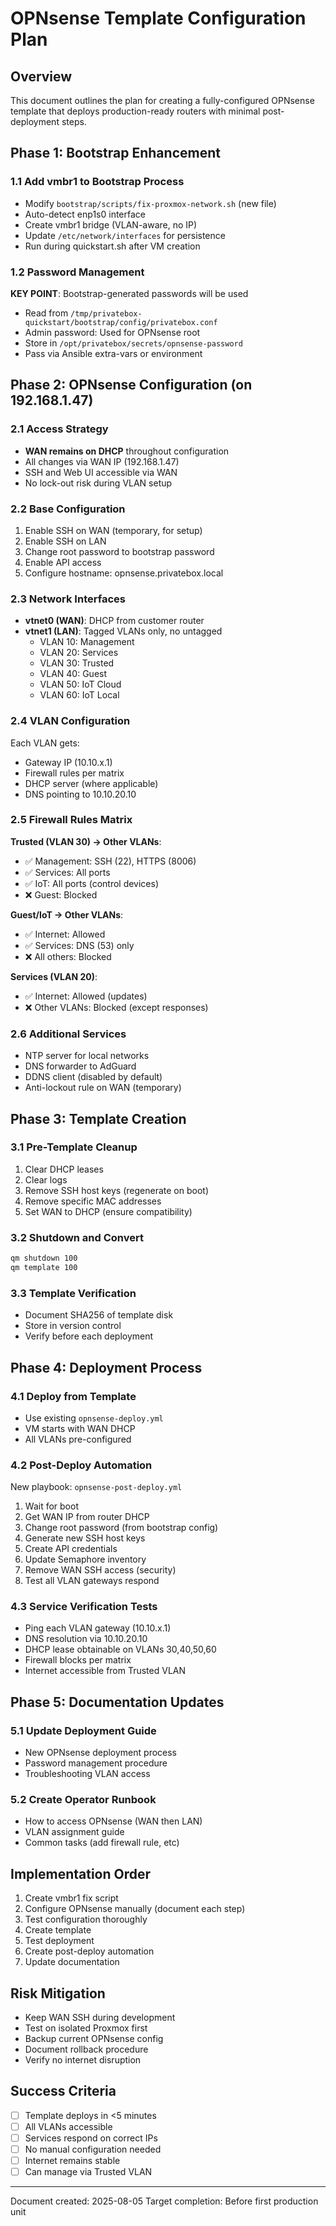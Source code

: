 # OPNsense Template Configuration Plan

## Overview
This document outlines the plan for creating a fully-configured OPNsense template that deploys production-ready routers with minimal post-deployment steps.

## Phase 1: Bootstrap Enhancement
### 1.1 Add vmbr1 to Bootstrap Process
- Modify `bootstrap/scripts/fix-proxmox-network.sh` (new file)
- Auto-detect enp1s0 interface
- Create vmbr1 bridge (VLAN-aware, no IP)
- Update `/etc/network/interfaces` for persistence
- Run during quickstart.sh after VM creation

### 1.2 Password Management
**KEY POINT**: Bootstrap-generated passwords will be used
- Read from `/tmp/privatebox-quickstart/bootstrap/config/privatebox.conf`
- Admin password: Used for OPNsense root
- Store in `/opt/privatebox/secrets/opnsense-password`
- Pass via Ansible extra-vars or environment

## Phase 2: OPNsense Configuration (on 192.168.1.47)
### 2.1 Access Strategy
- **WAN remains on DHCP** throughout configuration
- All changes via WAN IP (192.168.1.47)
- SSH and Web UI accessible via WAN
- No lock-out risk during VLAN setup

### 2.2 Base Configuration
1. Enable SSH on WAN (temporary, for setup)
2. Enable SSH on LAN 
3. Change root password to bootstrap password
4. Enable API access
5. Configure hostname: opnsense.privatebox.local

### 2.3 Network Interfaces
- **vtnet0 (WAN)**: DHCP from customer router
- **vtnet1 (LAN)**: Tagged VLANs only, no untagged
  - VLAN 10: Management
  - VLAN 20: Services  
  - VLAN 30: Trusted
  - VLAN 40: Guest
  - VLAN 50: IoT Cloud
  - VLAN 60: IoT Local

### 2.4 VLAN Configuration
Each VLAN gets:
- Gateway IP (10.10.x.1)
- Firewall rules per matrix
- DHCP server (where applicable)
- DNS pointing to 10.10.20.10

### 2.5 Firewall Rules Matrix
**Trusted (VLAN 30) → Other VLANs**:
- ✅ Management: SSH (22), HTTPS (8006)
- ✅ Services: All ports
- ✅ IoT: All ports (control devices)
- ❌ Guest: Blocked

**Guest/IoT → Other VLANs**:
- ✅ Internet: Allowed
- ✅ Services: DNS (53) only
- ❌ All others: Blocked

**Services (VLAN 20)**:
- ✅ Internet: Allowed (updates)
- ❌ Other VLANs: Blocked (except responses)

### 2.6 Additional Services
- NTP server for local networks
- DNS forwarder to AdGuard
- DDNS client (disabled by default)
- Anti-lockout rule on WAN (temporary)

## Phase 3: Template Creation
### 3.1 Pre-Template Cleanup
1. Clear DHCP leases
2. Clear logs
3. Remove SSH host keys (regenerate on boot)
4. Remove specific MAC addresses
5. Set WAN to DHCP (ensure compatibility)

### 3.2 Shutdown and Convert
```bash
qm shutdown 100
qm template 100
```

### 3.3 Template Verification
- Document SHA256 of template disk
- Store in version control
- Verify before each deployment

## Phase 4: Deployment Process
### 4.1 Deploy from Template
- Use existing `opnsense-deploy.yml`
- VM starts with WAN DHCP
- All VLANs pre-configured

### 4.2 Post-Deploy Automation
New playbook: `opnsense-post-deploy.yml`
1. Wait for boot
2. Get WAN IP from router DHCP
3. Change root password (from bootstrap config)
4. Generate new SSH host keys
5. Create API credentials
6. Update Semaphore inventory
7. Remove WAN SSH access (security)
8. Test all VLAN gateways respond

### 4.3 Service Verification Tests
- Ping each VLAN gateway (10.10.x.1)
- DNS resolution via 10.10.20.10
- DHCP lease obtainable on VLANs 30,40,50,60
- Firewall blocks per matrix
- Internet accessible from Trusted VLAN

## Phase 5: Documentation Updates
### 5.1 Update Deployment Guide
- New OPNsense deployment process
- Password management procedure
- Troubleshooting VLAN access

### 5.2 Create Operator Runbook
- How to access OPNsense (WAN then LAN)
- VLAN assignment guide
- Common tasks (add firewall rule, etc)

## Implementation Order
1. Create vmbr1 fix script
2. Configure OPNsense manually (document each step)
3. Test configuration thoroughly
4. Create template
5. Test deployment
6. Create post-deploy automation
7. Update documentation

## Risk Mitigation
- Keep WAN SSH during development
- Test on isolated Proxmox first
- Backup current OPNsense config
- Document rollback procedure
- Verify no internet disruption

## Success Criteria
- [ ] Template deploys in <5 minutes
- [ ] All VLANs accessible
- [ ] Services respond on correct IPs
- [ ] No manual configuration needed
- [ ] Internet remains stable
- [ ] Can manage via Trusted VLAN

---
Document created: 2025-08-05
Target completion: Before first production unit